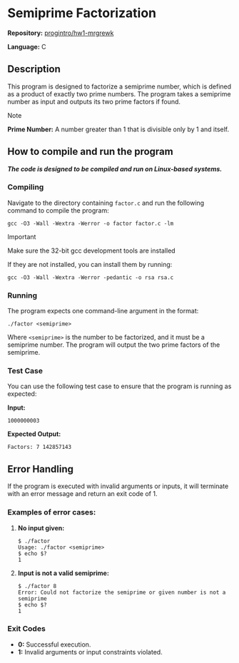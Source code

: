 # Semiprime Factorization

**Repository:** [progintro/hw1-mrgrewk](https://github.com/progintro/hw1-mrgrewk)

**Language:** C

## Description
This program is designed to factorize a semiprime number, which is defined as a product of exactly two prime numbers. The program takes a semiprime number as input and outputs its two prime factors if found.

> [!NOTE]
> **Prime Number:** A number greater than 1 that is divisible only by 1 and itself.

## How to compile and run the program

**_The code is designed to be compiled and run on Linux-based systems._**

### Compiling

Navigate to the directory containing `factor.c` and run the following command to compile the program:

```
gcc -O3 -Wall -Wextra -Werror -o factor factor.c -lm
```

> [!IMPORTANT]
> Make sure the 32-bit gcc development tools are installed
 
 If they are not installed, you can install them by running:
 ```
 gcc -O3 -Wall -Wextra -Werror -pedantic -o rsa rsa.c
 ```

### Running

The program expects one command-line argument in the format:

```
./factor <semiprime>
```

Where `<semiprime>` is the number to be factorized, and it must be a semiprime number. The program will output the two prime factors of the semiprime.

### Test Case

You can use the following test case to ensure that the program is running as expected:

**Input:**
```
1000000003
```

**Expected Output:**
```
Factors: 7 142857143
```

## Error Handling

If the program is executed with invalid arguments or inputs, it will terminate with an error message and return an exit code of 1.

### Examples of error cases:
1. **No input given:**
    ```
    $ ./factor
    Usage: ./factor <semiprime>
    $ echo $?
    1
    ```

2. **Input is not a valid semiprime:**
    ```
    $ ./factor 8
    Error: Could not factorize the semiprime or given number is not a semiprime
    $ echo $?
    1
    ```

### Exit Codes

- **0:** Successful execution.
- **1:** Invalid arguments or input constraints violated.